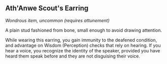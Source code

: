 ## Ath'Anwe Scout's Earring
*Wondrous item, uncommon (requires attunement)*

A plain stud fashioned from bone, small enough to avoid drawing attention.

While wearing this earring, you gain immunity to the deafened condition, and advantage on Wisdom (Perception) checks that rely on hearing. If you hear a voice, you recognize the identity of the speaker, provided you have heard them speak before and they are not disguising their voice.
